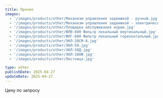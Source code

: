 ```yaml
---
title: Прочее
images:
  - '/images/products/other/Механизм управления задвижкой - ручной.jpg'
  - '/images/products/other/Механизм управления задвижкой - электрический.jpg'
  - '/images/products/other/Площадка обслуживания нории.jpg'
  - '/images/products/other/ФЛВ-600 Фильтр локальный вертикальный.jpg'
  - '/images/products/other/ФЛГ-600 Фильтр локальный горизонтальный.jpg'
  - '/images/products/other/ЭКЛ-10СМ-А.jpg'
  - '/images/products/other/ЭКЛ-50.jpg'
  - '/images/products/other/ЭКЛ-50Д.jpg'
  - '/images/products/other/ЭКЛ-100Ф.jpg'
  - '/images/products/other/Лестница.jpg'

type: other
publishDate: 2025-04-27
updateDate: 2025-04-27
---
```


Цену по запросу

